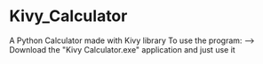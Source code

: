 # Kivy_Calculator
A Python Calculator made with Kivy library
To use the program:
--> Download the "Kivy Calculator.exe" application and just use it
